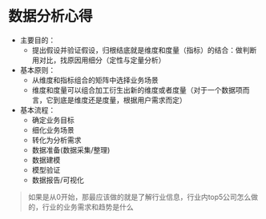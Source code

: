 # 数据分析心得
- 主要目的：
    - 提出假设并验证假设，归根结底就是维度和度量（指标）的结合：做判断用对比，找原因用细分（定性与定量分析）
- 基本原则：
    - 从维度和指标组合的矩阵中选择业务场景
    - 维度和度量可以组合加工衍生出新的维度或者度量（对于一个数据项而言，它到底是维度还是度量，根据用户需求而定）
- 基本流程：
    - 确定业务目标
    - 细化业务场景
    - 转化为分析需求
    - 数据准备(数据采集/整理)
    - 数据建模
    - 模型验证
    - 数据报告/可视化

> 如果是从0开始，那最应该做的就是了解行业信息，行业内top5公司怎么做的，行业的业务需求和趋势是什么
